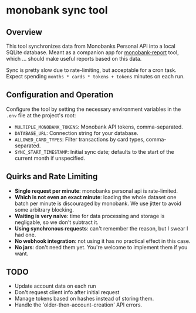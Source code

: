 # monobank sync tool

## Overview
This tool synchronizes data from Monobanks Personal API into a local SQLite database.
Meant as a companion app for [monobank-report](https://github.com/ryzhakar/monobank-report) tool, which ... should make useful reports based on this data.

Sync is pretty slow due to rate-limiting, but acceptable for a cron task. Expect spending `months * cards * tokens + tokens` minutes on each run.

## Configuration and Operation
Configure the tool by setting the necessary environment variables in the `.env` file at the project's root:

- `MULTIPLE_MONOBANK_TOKENS`: Monobank API tokens, comma-separated.
- `DATABASE_URL`: Connection string for your database.
- `ALLOWED_CARD_TYPES`: Filter transactions by card types, comma-separated.
- `SYNC_START_TIMESTAMP`: Initial sync date; defaults to the start of the current month if unspecified.

## Quirks and Rate Limiting
- **Single request per minute**: monobanks personal api is rate-limited.
- **Which is not even an exact minute**: loading the whole dataset one batch per minute is discouraged by monobank. We use jitter to avoid some arbitrary blocking.
- **Waiting is very naive**: time for data processing and storage is negligable, so we don't subtract it.
- **Using synchronous requests**: can't remember the reason, but I swear I had one.
- **No webhook integration**: not using it has no practical effect in this case.
- **No jars**: don't need them yet. You're welcome to implement them if you want.

## TODO
- Update account data on each run
- Don't request client info after initial request
- Manage tokens based on hashes instead of storing them.
- Handle the 'older-then-account-creation' API errors.
